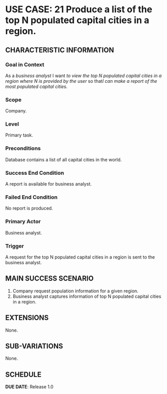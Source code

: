 # USE CASE: 21 Produce a list of the top N populated capital cities in a region.

## CHARACTERISTIC INFORMATION

### Goal in Context

As a *business analyst* I want *to view the top N populated capital cities in a region where N is provided by the user* so that*I can make a report of the most populated capital cities.*


### Scope

Company.

### Level

Primary task.

### Preconditions

Database contains a list of all capital cities in the world.

### Success End Condition

A report is available for business analyst.

### Failed End Condition

No report is produced.

### Primary Actor

Business analyst.

### Trigger

A request for the top N populated capital cities in a region is sent to the business analyst.

## MAIN SUCCESS SCENARIO

1. Company request population information for a given region.
2. Business analyst captures information of top N populated capital cities in a region.

## EXTENSIONS

None.

## SUB-VARIATIONS

None.

## SCHEDULE

**DUE DATE**: Release 1.0